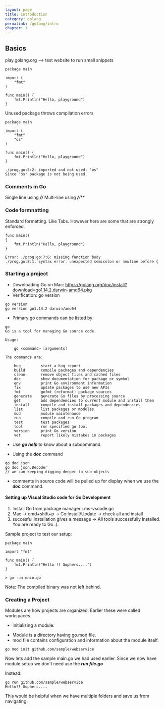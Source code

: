 ```yaml
---
layout: page
title: Introduction
category: golang
permalink: /golang/intro
chapter: 1
---
```


## Basics

play.golang.org --> test website to run small snippets

```
package main

import (
	"fmt"
)

func main() {
	fmt.Println("Hello, playground")
}

```

Unused package throws compilation errors

```
package main

import (
	"fmt"
    "os"
)

func main() {
	fmt.Println("Hello, playground")
}

./prog.go:5:2: imported and not used: "os"
Since "os" package is not being used.
```

### Comments in Go
Single line using ***//***
Multi-line using ***/**/***

### Code formnatting
Standard formatting. Like Tabs.
However here are some that are strongly enforced.
```
func main() 
{
	fmt.Println("Hello, playground")
}

Error: ./prog.go:7:6: missing function body
./prog.go:8:1: syntax error: unexpected semicolon or newline before {

```

### Starting a project

* Downloading Go on Mac: https://golang.org/doc/install?download=go1.14.2.darwin-amd64.pkg
* Verification: go version
```
go version
go version go1.14.2 darwin/amd64
```

* Primary go commands can be listed by:
```
go
Go is a tool for managing Go source code.

Usage:

	go <command> [arguments]

The commands are:

	bug         start a bug report
	build       compile packages and dependencies
	clean       remove object files and cached files
	doc         show documentation for package or symbol
	env         print Go environment information
	fix         update packages to use new APIs
	fmt         gofmt (reformat) package sources
	generate    generate Go files by processing source
	get         add dependencies to current module and install them
	install     compile and install packages and dependencies
	list        list packages or modules
	mod         module maintenance
	run         compile and run Go program
	test        test packages
	tool        run specified go tool
	version     print Go version
	vet         report likely mistakes in packages
```

* Use ***go help <cmd>*** to know about a subcommand.

* Using the ***doc*** command
```
go doc json
go doc json.Decoder
// we can keeping digging deeper to sub-objects
```

* comments in source code will be pulled up for display when we use the ***doc*** command.


#### Setting up Visual Studio code for Go Development
1. Install Go from package manager :  ms-vscode.go
2. Mac -> cmd+shift+p -> Go:Install/Update -> check all and install
3. succesful installation gives a message -> All tools successfully installed. You are ready to Go :).

Sample project to test our setup:

```
package main

import "fmt"

func main() {
	fmt.Println("Hello !! Gophers....")
}

> go run main.go
```
Note: The compiled binary was not left behind.


### Creating a Project
Modules are how projects are organized. Earlier these were called workspaces.

* Initializing a module:
- Module is a directory having go.mod file.
- mod file contains configuration and information about the module itself.

```
go mod init github.com/sample/webservice
```

Now lets add the sample main.go we had used earlier.
Since we now have module setup we don't need use the ***run file.go***

Instead:

```
go run github.com/sample/webservice
Hello!! Gophers....
```

This would be helpful when we have multiple folders and save us from navigating.


